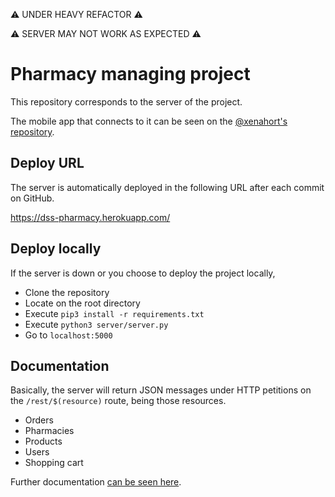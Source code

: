 ⚠️ UNDER HEAVY REFACTOR ⚠️

⚠️ SERVER MAY NOT WORK AS EXPECTED ⚠️

# Pharmacy managing project

This repository corresponds to the server of the project.

The mobile app that connects to it can be seen on the [@xenahort's repository](https://github.com/xenahort/Aplicacion_Android_maps_receptiva_y_adaptable).

## Deploy URL

The server is automatically deployed in the following URL after each commit on GitHub.

https://dss-pharmacy.herokuapp.com/

## Deploy locally

If the server is down or you choose to deploy the project locally,

* Clone the repository
* Locate on the root directory
* Execute `pip3 install -r requirements.txt`
* Execute `python3 server/server.py`
* Go to `localhost:5000`

## Documentation

Basically, the server will return JSON messages under HTTP petitions on the `/rest/$(resource)` route, being those resources.

* Orders
* Pharmacies
* Products
* Users
* Shopping cart

Further documentation [can be seen here](doc/).
